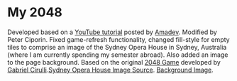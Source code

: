 # My 2048

Developed based on a [YouTube tutorial]( https://www.youtube.com/watch?v=tveTp3w3Wsg) posted by [Amadev](https://github.com/PavlyukVadim).  Modified by Peter Ciporin.  Fixed game-refresh functionality, changed fill-style for empty tiles to comprise an image of the Sydney Opera House in Sydney, Australia (where I am currently spending my semester abroad).  Also added an image to the page background.  Based on the original [2048 Game](https://gabrielecirulli.github.io/2048/) developed by [Gabriel Cirulli](https://gabrielecirulli.com/).[Sydney Opera House Image Source](https://whatson.cityofsydney.nsw.gov.au/events/sydney-opera-house-the-opera).  [Background Image](http://images.all-free-download.com/images/graphiclarge/blue_sky_background_165837.jpg).
